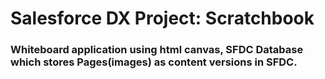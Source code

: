 # Salesforce DX Project: Scratchbook

### Whiteboard application using html canvas, SFDC Database which stores Pages(images) as content versions in SFDC.
